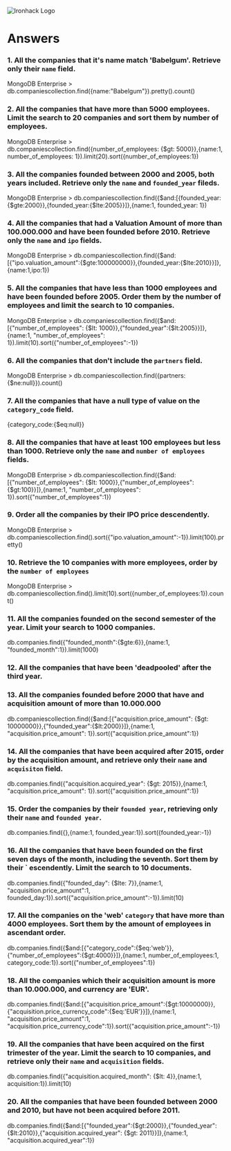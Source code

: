 ![Ironhack Logo](https://i.imgur.com/1QgrNNw.png)

# Answers

### 1. All the companies that it's name match 'Babelgum'. Retrieve only their `name` field.

<!-- Your Code Goes Here -->
MongoDB Enterprise > db.companiescollection.find({name:"Babelgum"}).pretty().count()

### 2. All the companies that have more than 5000 employees. Limit the search to 20 companies and sort them by **number of employees**.

<!-- Your Code Goes Here -->
MongoDB Enterprise > db.companiescollection.find({number_of_employees: {$gt: 5000}},{name:1, number_of_employees: 1}).limit(20).sort({number_of_employees:1})

### 3. All the companies founded between 2000 and 2005, both years included. Retrieve only the `name` and `founded_year` fileds.

<!-- Your Code Goes Here -->
MongoDB Enterprise > db.companiescollection.find({$and:[{founded_year:{$gte:2000}},{founded_year:{$lte:2005}}]},{name:1, founded_year: 1})

### 4. All the companies that had a Valuation Amount of more than 100.000.000 and have been founded before 2010. Retrieve only the `name` and `ipo` fields.

<!-- Your Code Goes Here -->
MongoDB Enterprise > db.companiescollection.find({$and:[{"ipo.valuation_amount":{$gte:100000000}},{founded_year:{$lte:2010}}]},{name:1,ipo:1})

### 5. All the companies that have less than 1000 employees and have been founded before 2005. Order them by the number of employees and limit the search to 10 companies.

<!-- Your Code Goes Here -->
MongoDB Enterprise > db.companiescollection.find({$and:[{"number_of_employees": {$lt: 1000}},{"founded_year":{$lt:2005}}]},{name:1, "number_of_employees": 1}).limit(10).sort({"number_of_employees":-1})

### 6. All the companies that don't include the `partners` field.

<!-- Your Code Goes Here -->
MongoDB Enterprise > db.companiescollection.find({partners:{$ne:null}}).count()

### 7. All the companies that have a null type of value on the `category_code` field.

<!-- Your Code Goes Here -->
{category_code:{$eq:null}}

### 8. All the companies that have at least 100 employees but less than 1000. Retrieve only the `name` and `number of employees` fields.

<!-- Your Code Goes Here -->
MongoDB Enterprise > db.companiescollection.find({$and:[{"number_of_employees": {$lt: 1000}},{"number_of_employees":{$gt:100}}]},{name:1, "number_of_employees": 1}).sort({"number_of_employees":1})

### 9. Order all the companies by their IPO price descendently.

<!-- Your Code Goes Here -->
MongoDB Enterprise > db.companiescollection.find().sort({"ipo.valuation_amount":-1}).limit(100).pretty()

### 10. Retrieve the 10 companies with more employees, order by the `number of employees`

<!-- Your Code Goes Here -->
MongoDB Enterprise > db.companiescollection.find().limit(10).sort({number_of_employees:1}).count()

### 11. All the companies founded on the second semester of the year. Limit your search to 1000 companies.

<!-- Your Code Goes Here -->
db.companies.find({"founded_month":{$gte:6}},{name:1, "founded_month":1}).limit(1000)

### 12. All the companies that have been 'deadpooled' after the third year.

<!-- Your Code Goes Here -->

### 13. All the companies founded before 2000 that have and acquisition amount of more than 10.000.000

<!-- Your Code Goes Here -->
db.companiescollection.find({$and:[{"acquisition.price_amount": {$gt: 10000000}},{"founded_year":{$lt:2000}}]},{name:1, "acquisition.price_amount": 1}).sort({"acquisition.price_amount":1})


### 14. All the companies that have been acquired after 2015, order by the acquisition amount, and retrieve only their `name` and `acquisiton` field.

<!-- Your Code Goes Here -->
db.companies.find({"acquisition.acquired_year": {$gt: 2015}},{name:1, "acquisition.price_amount": 1}).sort({"acquisition.price_amount":1})

### 15. Order the companies by their `founded year`, retrieving only their `name` and `founded year`.

<!-- Your Code Goes Here -->
db.companies.find({},{name:1, founded_year:1}).sort({founded_year:-1})

### 16. All the companies that have been founded on the first seven days of the month, including the seventh. Sort them by their `  escendently. Limit the search to 10 documents.

<!-- Your Code Goes Here -->
db.companies.find({"founded_day": {$lte: 7}},{name:1, "acquisition.price_amount":1, founded_day:1}).sort({"acquisition.price_amount":-1}).limit(10)

### 17. All the companies on the 'web' `category` that have more than 4000 employees. Sort them by the amount of employees in ascendant order.

<!-- Your Code Goes Here -->
db.companies.find({$and:[{"category_code":{$eq:'web'}},{"number_of_employees":{$gt:4000}}]},{name:1, number_of_employees:1, category_code:1}).sort({"number_of_employees":1})

### 18. All the companies which their acquisition amount is more than 10.000.000, and currency are 'EUR'.

<!-- Your Code Goes Here -->
db.companies.find({$and:[{"acquisition.price_amount":{$gt:10000000}},{"acquisition.price_currency_code":{$eq:'EUR'}}]},{name:1, "acquisition.price_amount":1, "acquisition.price_currency_code":1}).sort({"acquisition.price_amount":-1})

### 19. All the companies that have been acquired on the first trimester of the year. Limit the search to 10 companies, and retrieve only their `name` and `acquisition` fields.

<!-- Your Code Goes Here -->
db.companies.find({"acquisition.acquired_month": {$lt: 4}},{name:1, acquisition:1}).limit(10)

### 20. All the companies that have been founded between 2000 and 2010, but have not been acquired before 2011.

<!-- Your Code Goes Here -->
db.companies.find({$and:[{"founded_year":{$gt:2000}},{"founded_year":{$lt:2010}},{"acquisition.acquired_year": {$gt: 2011}}]},{name:1, "acquisition.acquired_year":1})
